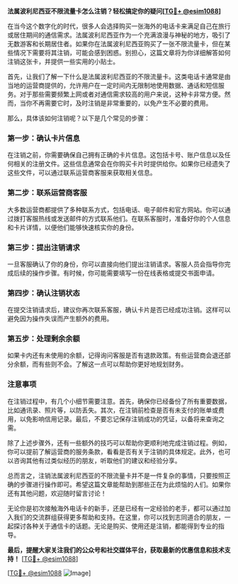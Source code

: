 **法属波利尼西亚不限流量卡怎么注销？轻松搞定你的疑问[[TG💪+ @esim1088](https://t.me/s/esim1088)]**

在当今这个数字化的时代，很多人会选择购买一张海外的电话卡来满足自己在旅行或居住期间的通信需求。法属波利尼西亚作为一个充满浪漫与神秘的地方，吸引了无数游客和长期居住者。如果你在法属波利尼西亚购买了一张不限流量卡，但在某些情况下需要将其注销，可能会感到困惑。别担心，这篇文章将为你详细解答如何注销这张卡，并提供一些实用的小贴士。

首先，让我们了解一下什么是法属波利尼西亚的不限流量卡。这类电话卡通常是由当地的运营商提供的，允许用户在一定时间内无限制地使用数据、通话和短信服务。对于那些需要频繁上网或者对通信需求较高的用户来说，这种卡非常方便。然而，当你不再需要它时，及时注销是非常重要的，以免产生不必要的费用。

那么，具体该如何注销呢？以下是几个常见的步骤：

### **第一步：确认卡片信息**
在注销之前，你需要确保自己拥有正确的卡片信息。这包括卡号、账户信息以及任何相关的注册文件。这些信息通常会在你购买卡片时提供给你。如果你已经遗失了这些文件，可以通过联系运营商客服来获取相关信息。

### **第二步：联系运营商客服**
大多数运营商都提供了多种联系方式，包括电话、电子邮件和官方网站。你可以通过拨打客服热线或发送邮件的方式联系他们。在联系客服时，准备好你的个人信息和卡片详情，以便他们能够快速核实你的身份。

### **第三步：提出注销请求**
一旦客服确认了你的身份，你可以直接向他们提出注销请求。客服人员会指导你完成后续的操作步骤。有时候，你可能需要填写一份在线表格或提交书面申请。

### **第四步：确认注销状态**
在提交注销请求后，建议你再次联系客服，确认卡片是否已经成功注销。这样可以避免因为操作失误而产生额外的费用。

### **第五步：处理剩余余额**
如果卡内还有未使用的余额，记得询问客服是否有退款政策。有些运营商会退还部分余额，而有些则不会。了解这一点可以帮助你更好地规划财务。

### **注意事项**
在注销过程中，有几个小细节需要注意。首先，确保你已经备份了所有重要数据，比如通讯录、照片等，以防丢失。其次，在注销前检查是否有未支付的账单或费用，以免影响信用记录。最后，不要忘记保存注销成功的凭证，以备将来查询之需。

除了上述步骤外，还有一些额外的技巧可以帮助你更顺利地完成注销过程。例如，你可以提前了解运营商的服务条款，看看是否有关于注销的具体规定。此外，也可以咨询其他有过类似经历的朋友，听取他们的建议和经验分享。

总而言之，注销法属波利尼西亚的不限流量卡并不是一件复杂的事情，只要按照正确的步骤进行操作即可。希望这篇文章能帮助到那些正在为此烦恼的人们。如果你还有其他问题，欢迎随时留言讨论！

无论你是初次接触海外电话卡的新手，还是已经有一定经验的老手，都可以通过加入我们的交流群组获得更多帮助和支持。在这里，你可以找到志同道合的朋友，一起探讨各种关于通信卡的话题。无论是购买、使用还是注销，都能得到专业的指导。

**最后，提醒大家关注我们的公众号和社交媒体平台，获取最新的优惠信息和技术支持！** [[TG💪+ @esim1088](https://t.me/s/esim1088)] 

[[TG💪+ @esim1088](https://t.me/s/esim1088) ![Image](https://i.postimg.cc/4NQfJmqS/Snipaste-2025-05-13-00-14-12.png)]